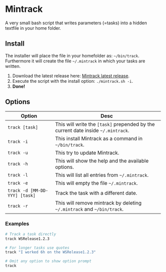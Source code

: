 # Mintrack

A very small bash script that writes parameters (=tasks) into a hidden textfile in your home folder.

## Install

The installer will place the file in your homefolder as: `~/bin/track`. Furthermore it will create the file `~/.mintrack` in which your tasks are written.

1. Download the latest release here: [Mintrack latest release](https://github.com/LeaveAirykson/mintrack/archive/master.zip).
2. Execute the script with the install option: `./mintrack.sh -i`.
3. **Done!**

## Options
|Option|Desc|
|---|---|
|`track [task]`|This will write the `[task]` prepended by the current date inside `~/.mintrack`.|
|`track -i`|This install Mintrack as a command in `~/bin/track`.|
|`track -u`|This try to update Mintrack.|
|`track -h`|This will show the help and the available options.|
|`track -l`|This will list all entries from `~/.mintrack`.|
|`track -e`|This will empty the file `~/.mintrack`.|
|`track -d [MM-DD-YYY] [task]`|Track the task with a different date.|
|`track -r`|This will remove mintrack by deleting `~/.mintrack` and `~/bin/track`.|

### Examples
```bash
# Track a task directly
track WSRelease1.2.3

# For longer tasks use quotes
track "I worked 6h on the WSRelease1.2.3"

# Omit any option to show option prompt
track
```